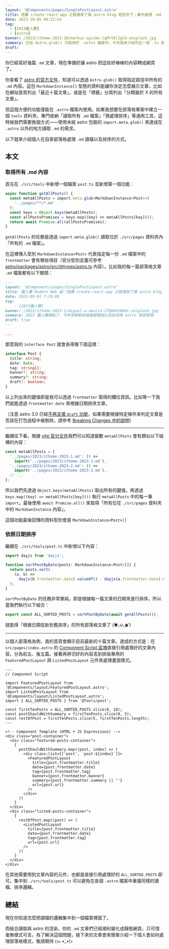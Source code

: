 ```yaml
---
layout: '@Components/pages/SinglePostLayout.astro'
title: 捨棄 create-react-app 之餘還架了個 astro blog 昭告天下：集中處理 .md
date: 2023-10-05 08:22:54
tag:
  - [2023鐵人賽]
  - [astro]
banner: /2023/ithome-2023-20/markus-spiske-lqMrtKlIgCA-unsplash.jpg
summary: 已知 Astro.glob() 只能用於 .astro 檔案中，今天就來介紹可在一般 .ts 檔案內執行的替代方案： import.meta.glob()
draft:
---
```


你已經寫好幾篇 `.md` 文章，現在準備好讓 astro 把這些好棒棒的內容轉成網頁了。

你查看了 [astro 的官方文件](https://docs.astro.build/en/reference/api-reference/#astro-global)，知道可以透過 `Astro.glob()` 取得指定路徑中所有的 `.md` 內容。這包 `MarkdownInstance[]` 型態的資料能讓你決定怎麼展示文章，比如在網站首頁列出「最近十篇文章」，或是在「標籤」分頁列出「分類屬於 X 的所有文章」。

但這個方便的功能僅能在 `.astro` 檔案內使用。如果我想要在部落格專案中建立一個 `tools` 資料夾，專門收納「讀取所有 `.md` 檔案」「預處理排序」等通用工具，這時候我們需要換個方式——使用未經 astro 包裝的 `import.meta.glob()` 來達成在 `.astro` 以外的地方讀取 `.md` 的需求。

以下就來介紹個人在自家部落格處理 `.md` 讀檔以及排序的方式。

## 本文

### 取得所有 .md 內容

首先在 `./src/tools` 中新增一個檔案 `post.ts` 並新增第一個功能：

```ts
async function getAllPosts() {
  const metaAllPosts = import.meta.glob<MarkdownInstance<Post>>(
    '../pages/**/*.md'
  );
  const keys = Object.keys(metaAllPosts);
  const allPostsPromises = keys.map((key) => metaAllPosts[key]());
  return await Promise.all(allPostsPromises);
}
```

`getAllPosts` 的任務是透過 `import.meta.glob()` 讀取位於 `./src/pages` 資料夾內「所有的 `.md` 檔案」。

在這裡傳入型別 `MarkdownInstance<Post>` 代表指定每一份 `.md` 檔案中的 `frontmatter` 會有哪些項目（官分型別定義可參考 [astro/packages/astro/src/@types/astro.ts](https://github.com/withastro/astro/blob/0fa483283e54c94f173838cd558dc0dbdd11e699/packages/astro/src/%40types/astro.ts#L1513) 內容）。比如我的每一篇部落格文章 `.md` 檔案都有以下開頭：

```md
---
layout: '@Components/pages/SinglePostLayout.astro'
title: 鐵人賽 Modern Web 組「捨棄 create-react-app 之餘還架了個 astro blog 昭告天下」第 1 天
date: 2023-09-01 7:29:09
tag:
	- [2023鐵人賽]
banner: /2023/ithome-2023-1/miguel-a-amutio-27QOmh18KDc-unsplash.jpg
summary: 2023 鐵人賽開始了，今年來聊聊前端基礎建設以及如何用 astro 架部落格
draft: true
---

...
```

那麼我的 `interface Post` 就會長得像下面這樣：

```ts
interface Post {
  title: string;
  date: Date;
  tag: string[];
  banner?: string;
  summary?: string;
  draft?: boolean;
}
```

以上列出來的鍵值即是我可以透過 `frontmatter` 取得的欄位資訊。比如等一下我們就能透過 `frontmatter.date` 來根據日期排序文章。

（注意 astro 3.0 已經[不再支援 `draft` 功能](https://docs.astro.build/en/reference/configuration-reference/#markdowndrafts)，如果需要根據特定條件來判定文章是否該在打包過程中被剔除，請參考 [Breaking Changes 中的說明](https://docs.astro.build/en/guides/upgrade-to/v3/#what-should-i-do-14)）

---

繼續往下看。根據 [vite 官分文件](https://vitejs.dev/guide/features.html#glob-import)我們可以知道變數 `metaAllPosts` 會有類似以下結構的內容：

```ts
const metaAllPosts = {
  '../pages/2023/ithome-2023-1.md': () =>
    import('../pages/2023/ithome-2023-1.md'),
  '../pages/2023/ithome-2023-2.md': () =>
    import('../pages/2023/ithome-2023-2.md'),
  // ...
};
```

所以我們先透過 `Object.keys(metaAllPosts)` 取出所有的鍵值，再透過 `keys.map((key) => metaAllPosts[key]())` 執行 `metaAllPosts` 中的每一筆 `import`。最後使用 `await Promise.all()` 來取得「所有位在 `./src/pages` 資料夾中的 `MarkdownInstance` 內容」。

這個功能最後回傳的資料型別會是 `MarkdownInstance<Post>[]`

### 依照日期排序

繼續在 `./src/tools/post.ts` 中新增以下內容：

```ts
import dayjs from 'dayjs';

function sortPostByDate(posts: MarkdownInstance<Post>[]) {
  return posts.sort(
    (a, b) =>
      dayjs(b.frontmatter.date).valueOf() - dayjs(a.frontmatter.date).valueOf()
  );
}
```

`sortPostByDate` 的任務非常單純，即是根據每一篇文章的日期來進行排序。所以當我們執行以下組合：

```ts
export const ALL_SORTED_POSTS = sortPostByDate(await getAllPosts());
```

就能得「根據日期從新到舊排序」的所有部落格文章了 (́◉◞౪◟◉‵)

---

以個人部落格為例，我的首頁會顯示目前最新的十篇文章。達成的方式是：在 `src/pages/index.astro` 的 [Component Script 區塊](https://docs.astro.build/en/core-concepts/astro-components/#component-structure)直接引用處理好的文章內容，分為前五、後五篇。接著再將切好的內容丟到排版專用的 `FeaturedPostLayout` 與 `ListedPostLayout` 元件來處理畫面樣式。

```astro
---
// Component Script

import FeaturedPostLayout from '@Components/layout/FeaturedPostLayout.astro';
import ListedPostLayout from '@Components/layout/ListedPostLayout.astro';
import { ALL_SORTED_POSTS } from '@Tools/post';

const firstTenPosts = ALL_SORTED_POSTS.slice(0, 10);
const postShouldWithSummary = firstTenPosts.slice(0, 5);
const restOfPost = firstTenPosts.slice(5, firstTenPosts.length);
---

<!-- Component Template (HTML + JS Expressions) -->
<div class="post-container">
  <div class="featured-posts-container">
    {
      postShouldWithSummary.map((post, index) => (
        <div class:list={['post', `post-${index}`]}>
          <FeaturedPostLayout
            title={post.frontmatter.title}
            date={post.frontmatter.date}
            tag={post.frontmatter.tag}
            banner={post.frontmatter.banner}
            summary={post.frontmatter.summary || ''}
            url={post.url}
          />
        </div>
      ))
    }
  </div>
  <div class="listed-posts-container">
    {
      restOfPost.map((post) => (
        <ListedPostLayout
          title={post.frontmatter.title}
          date={post.frontmatter.date}
          tag={post.frontmatter.tag}
          url={post.url}
        />
      ))
    }
  </div>
</div>
```

在其他需要用到文章內容的元件，也都是直接引用處理好的 `ALL_SORTED_POSTS` 即可。集中到 `./src/tools/post.ts` 可以避免在各個 `.astro` 檔案中重複同樣的讀檔、排序邏輯。

## 總結

現在你知道怎麼把讀檔的邏輯集中到一個檔案裡面了。

而結合讀取與 astro 的渲染，你的 `.md` 文章們已經順利變化成靜態網頁，只可惜毫無樣式可言。為了解決這個問題，接下來的文章會來簡單介紹一下個人會如何處理部落格樣式，敬請期待 (ง๑ •̀\_•́)ง
